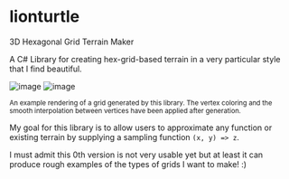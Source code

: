 # lionturtle
3D Hexagonal Grid Terrain Maker

A C# Library for creating hex-grid-based terrain in a very particular style that I find beautiful.

![image](https://github.com/pmuren/lionturtle/assets/4354850/16135e43-e0ea-4afe-b239-054cb3a313d6)
![image](https://github.com/pmuren/lionturtle/assets/4354850/4729e2f5-c439-4c99-8c79-9070d9fc5f0b)

<sup> An example rendering of a grid generated by this library. The vertex coloring and the smooth interpolation between vertices have been applied after generation. </sup>

My goal for this library is to allow users to approximate any function or existing terrain by supplying a sampling function
`(x, y) => z`.

I must admit this 0th version is not very usable yet but at least it can produce rough examples of the types of grids I want to make! :)
